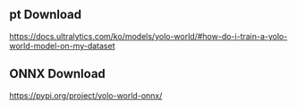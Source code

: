 ## pt Download
https://docs.ultralytics.com/ko/models/yolo-world/#how-do-i-train-a-yolo-world-model-on-my-dataset

## ONNX Download
https://pypi.org/project/yolo-world-onnx/
